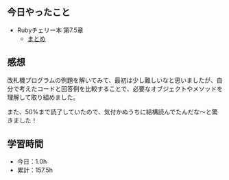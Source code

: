 ## 今日やったこと
- Rubyチェリー本 第7.5章
  - [まとめ](https://www.notion.so/Ruby-77f15cf0d73944bf8345fbd688a71424#4aebdc5d680041feaa3442a24b7a56da)

## 感想
改札機プログラムの例題を解いてみて、最初は少し難しいなと思いましたが、自分で考えたコードと回答例を比較することで、必要なオブジェクトやメソッドを理解して取り組めました。

また、50%まで読了していたので、気付かぬうちに結構読んでたんだな〜と驚きました！

## 学習時間
- 今日：1.0h
- 累計：157.5h
